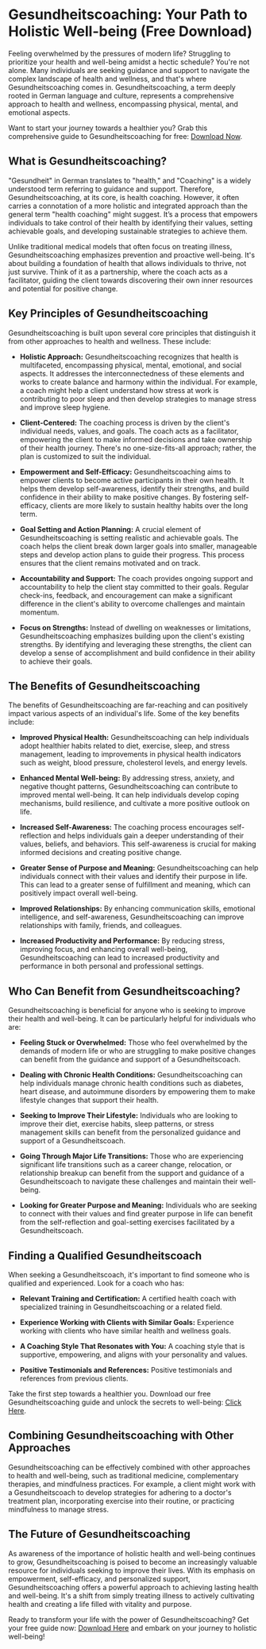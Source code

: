 # Gesundheitscoaching: Your Path to Holistic Well-being (Free Download)

Feeling overwhelmed by the pressures of modern life? Struggling to prioritize your health and well-being amidst a hectic schedule? You're not alone. Many individuals are seeking guidance and support to navigate the complex landscape of health and wellness, and that's where Gesundheitscoaching comes in. Gesundheitscoaching, a term deeply rooted in German language and culture, represents a comprehensive approach to health and wellness, encompassing physical, mental, and emotional aspects.

Want to start your journey towards a healthier you?  Grab this comprehensive guide to Gesundheitscoaching for free: [Download Now](https://udemywork.com/gesundheitscoaching).

## What is Gesundheitscoaching?

"Gesundheit" in German translates to "health," and "Coaching" is a widely understood term referring to guidance and support. Therefore, Gesundheitscoaching, at its core, is health coaching. However, it often carries a connotation of a more holistic and integrated approach than the general term "health coaching" might suggest. It’s a process that empowers individuals to take control of their health by identifying their values, setting achievable goals, and developing sustainable strategies to achieve them.

Unlike traditional medical models that often focus on treating illness, Gesundheitscoaching emphasizes prevention and proactive well-being. It's about building a foundation of health that allows individuals to thrive, not just survive. Think of it as a partnership, where the coach acts as a facilitator, guiding the client towards discovering their own inner resources and potential for positive change.

## Key Principles of Gesundheitscoaching

Gesundheitscoaching is built upon several core principles that distinguish it from other approaches to health and wellness. These include:

*   **Holistic Approach:**  Gesundheitscoaching recognizes that health is multifaceted, encompassing physical, mental, emotional, and social aspects.  It addresses the interconnectedness of these elements and works to create balance and harmony within the individual.  For example, a coach might help a client understand how stress at work is contributing to poor sleep and then develop strategies to manage stress and improve sleep hygiene.

*   **Client-Centered:** The coaching process is driven by the client's individual needs, values, and goals. The coach acts as a facilitator, empowering the client to make informed decisions and take ownership of their health journey. There's no one-size-fits-all approach; rather, the plan is customized to suit the individual.

*   **Empowerment and Self-Efficacy:**  Gesundheitscoaching aims to empower clients to become active participants in their own health. It helps them develop self-awareness, identify their strengths, and build confidence in their ability to make positive changes. By fostering self-efficacy, clients are more likely to sustain healthy habits over the long term.

*   **Goal Setting and Action Planning:**  A crucial element of Gesundheitscoaching is setting realistic and achievable goals. The coach helps the client break down larger goals into smaller, manageable steps and develop action plans to guide their progress. This process ensures that the client remains motivated and on track.

*   **Accountability and Support:**  The coach provides ongoing support and accountability to help the client stay committed to their goals. Regular check-ins, feedback, and encouragement can make a significant difference in the client's ability to overcome challenges and maintain momentum.

*   **Focus on Strengths:** Instead of dwelling on weaknesses or limitations, Gesundheitscoaching emphasizes building upon the client's existing strengths. By identifying and leveraging these strengths, the client can develop a sense of accomplishment and build confidence in their ability to achieve their goals.

## The Benefits of Gesundheitscoaching

The benefits of Gesundheitscoaching are far-reaching and can positively impact various aspects of an individual's life. Some of the key benefits include:

*   **Improved Physical Health:** Gesundheitscoaching can help individuals adopt healthier habits related to diet, exercise, sleep, and stress management, leading to improvements in physical health indicators such as weight, blood pressure, cholesterol levels, and energy levels.

*   **Enhanced Mental Well-being:** By addressing stress, anxiety, and negative thought patterns, Gesundheitscoaching can contribute to improved mental well-being. It can help individuals develop coping mechanisms, build resilience, and cultivate a more positive outlook on life.

*   **Increased Self-Awareness:**  The coaching process encourages self-reflection and helps individuals gain a deeper understanding of their values, beliefs, and behaviors. This self-awareness is crucial for making informed decisions and creating positive change.

*   **Greater Sense of Purpose and Meaning:**  Gesundheitscoaching can help individuals connect with their values and identify their purpose in life. This can lead to a greater sense of fulfillment and meaning, which can positively impact overall well-being.

*   **Improved Relationships:**  By enhancing communication skills, emotional intelligence, and self-awareness, Gesundheitscoaching can improve relationships with family, friends, and colleagues.

*   **Increased Productivity and Performance:**  By reducing stress, improving focus, and enhancing overall well-being, Gesundheitscoaching can lead to increased productivity and performance in both personal and professional settings.

## Who Can Benefit from Gesundheitscoaching?

Gesundheitscoaching is beneficial for anyone who is seeking to improve their health and well-being. It can be particularly helpful for individuals who are:

*   **Feeling Stuck or Overwhelmed:**  Those who feel overwhelmed by the demands of modern life or who are struggling to make positive changes can benefit from the guidance and support of a Gesundheitscoach.

*   **Dealing with Chronic Health Conditions:**  Gesundheitscoaching can help individuals manage chronic health conditions such as diabetes, heart disease, and autoimmune disorders by empowering them to make lifestyle changes that support their health.

*   **Seeking to Improve Their Lifestyle:**  Individuals who are looking to improve their diet, exercise habits, sleep patterns, or stress management skills can benefit from the personalized guidance and support of a Gesundheitscoach.

*   **Going Through Major Life Transitions:**  Those who are experiencing significant life transitions such as a career change, relocation, or relationship breakup can benefit from the support and guidance of a Gesundheitscoach to navigate these challenges and maintain their well-being.

*   **Looking for Greater Purpose and Meaning:**  Individuals who are seeking to connect with their values and find greater purpose in life can benefit from the self-reflection and goal-setting exercises facilitated by a Gesundheitscoach.

## Finding a Qualified Gesundheitscoach

When seeking a Gesundheitscoach, it's important to find someone who is qualified and experienced. Look for a coach who has:

*   **Relevant Training and Certification:**  A certified health coach with specialized training in Gesundheitscoaching or a related field.

*   **Experience Working with Clients with Similar Goals:**  Experience working with clients who have similar health and wellness goals.

*   **A Coaching Style That Resonates with You:**  A coaching style that is supportive, empowering, and aligns with your personality and values.

*   **Positive Testimonials and References:**  Positive testimonials and references from previous clients.

Take the first step towards a healthier you.  Download our free Gesundheitscoaching guide and unlock the secrets to well-being: [Click Here](https://udemywork.com/gesundheitscoaching).

## Combining Gesundheitscoaching with Other Approaches

Gesundheitscoaching can be effectively combined with other approaches to health and well-being, such as traditional medicine, complementary therapies, and mindfulness practices. For example, a client might work with a Gesundheitscoach to develop strategies for adhering to a doctor's treatment plan, incorporating exercise into their routine, or practicing mindfulness to manage stress.

## The Future of Gesundheitscoaching

As awareness of the importance of holistic health and well-being continues to grow, Gesundheitscoaching is poised to become an increasingly valuable resource for individuals seeking to improve their lives. With its emphasis on empowerment, self-efficacy, and personalized support, Gesundheitscoaching offers a powerful approach to achieving lasting health and well-being. It's a shift from simply treating illness to actively cultivating health and creating a life filled with vitality and purpose.

Ready to transform your life with the power of Gesundheitscoaching? Get your free guide now: [Download Here](https://udemywork.com/gesundheitscoaching) and embark on your journey to holistic well-being!
